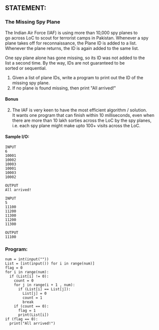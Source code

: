 ## STATEMENT:
### The Missing Spy Plane
The Indian Air Force (IAF)  is using more than 10,000 spy planes to  
go across LoC to scout for terrorist camps in Pakistan. Whenever a spy   
plane takes off for reconnaissance, the Plane ID is added to a list.  
Whenever the plane returns, the ID is again added to the same list.   

One spy plane alone has gone missing, so its ID was not added to the  
list a second time.  By the way, IDs are not guaranteed to be  
sorted or sequential.   

1. Given a list of plane IDs, write a program to print out the ID of 
the missing spy plane. 
2. If no plane is found missing, then print "All arrived!"  

#### Bonus 
2. The IAF is very keen to have the most efficient algorithm / solution.   
It wants one program that can finish within 10 milliseconds, even when   
there are more than 10 lakh sorties across the LoC by the spy planes,  
i.e. each spy plane might make upto 100+  visits across the LoC. 
#### Sample I/O:
```
INPUT
6
10001
10002
10003
10001
10003
10002

OUTPUT
All arrived!

INPUT
5
11100
11200
11300
11200
11300

OUTPUT
11100

```
### Program:
```
num = int(input(""))
List = [int(input()) for i in range(num)]
flag = 0
for i in range(num):
  if (List[i] != 0):
    count = 0
    for j in range(i + 1 , num):
      if (List[i] == List[j]):
        List[j] = 0
        count = 1
        break
    if (count == 0):
      flag = 1
      print(List[i])
if (flag == 0):
  print("All arrived!")
```
